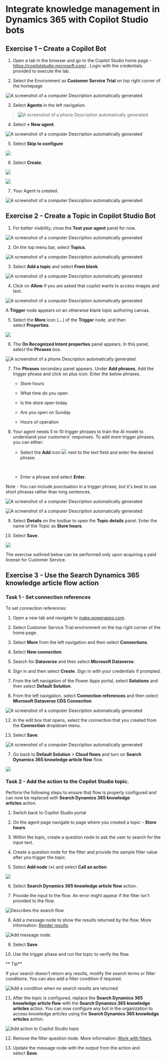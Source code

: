 # Integrate knowledge management in Dynamics 365 with Copilot Studio bots

## Exercise 1 – Create a Copilot Bot

1.  Open a tab in the browser and go to the Copilot Studio home page -
    <https://copilotstudio.microsoft.com/> . Login with the credentials
    provided to execute the lab.

2.  Select the Environment as **Customer Service Trial** on top right
    corner of the homepage

![A screenshot of a computer Description automatically
generated](./media/media18/image1.png)

3.  Select **Agents** in the left navigation.

> ![A screenshot of a phone Description automatically
> generated](./media/media18/image2.png)

4.  Select **+ New agent**.

![A screenshot of a computer Description automatically
generated](./media/media18/image3.png)

5.  Select **Skip to configure**

![](./media/media18/image4.png)

6.  Select **Create**.

![](./media/media18/image5.png)

![](./media/media18/image6.png)

7.  Your Agent is created.

![A screenshot of a computer Description automatically
generated](./media/media18/image7.png)

## Exercise 2 - Create a Topic in Copilot Studio Bot

1.  For better visibility, close the **Test your agent** panel for now.

![A screenshot of a computer Description automatically
generated](./media/media18/image8.png)

2.  On the top menu bar, select **Topics**.

![A screenshot of a computer Description automatically
generated](./media/media18/image9.png)

3.  Select **Add a topic** and select **From blank**.

![A screenshot of a computer Description automatically
generated](./media/media18/image10.png)

4.  Click on **Allow** if you are asked that copilot wants to access
    images and text.

![A screenshot of a computer Description automatically
generated](./media/media18/image11.png)

A **Trigger** node appears on an otherwise blank topic authoring canvas.

5.  Select the **More** icon (**…**) of the **Trigger** node, and then
    select **Properties**.

![](./media/media18/image12.png)

6.  The **On Recognized Intent properties** panel appears. In this
    panel, select the **Phrases** box.

![A screenshot of a phone Description automatically
generated](./media/media18/image13.png)

7.  The **Phrases** secondary panel appears. Under **Add phrases**, Add
    the trigger phrase and click on plus icon. Enter the below phrases.

    - Store hours

    - What time do you open

    - Is the store open today

    - Are you open on Sunday

    - Hours of operation

8.  Your agent needs 5 to 10 trigger phrases to train the AI model to
    understand your customers' responses. To add more trigger phrases,
    you can either:

    - Select the **Add** icon ![](./media/media18/image14.png) next to the text
      field and enter the desired phrase.

    &nbsp;

    - Enter a phrase and select **Enter**.

Note - You can include punctuation in a trigger phrase, but it's best to
use short phrases rather than long sentences.

![A screenshot of a computer Description automatically
generated](./media/media18/image15.png)

![A screenshot of a computer Description automatically
generated](./media/media18/image16.png)

9.  Select **Details** on the toolbar to open the **Topic
    details** panel. Enter the name of the Topic as **Store hours**.

10.  Select **Save**.

![](./media/media18/image17.png)

The exercise outlined below can be performed only upon acquiring a paid
license for Customer Service.

## Exercise 3 - Use the Search Dynamics 365 knowledge article flow action

### Task 1 - Set connection references

To set connection references:

1.  Open a new tab and navigate
    to [make.powerapps.com](https://make.powerapps.com/).

2.  Select Customer Service Trial environment on the top right corner of
    the home page.

6.  Select **More** from the left navigation and then select **Connections**.
  
8.  Select **New connection**.

9.  Search for **Dataverse** and then select **Microsoft Dataverse**.

10.  Sign in and then select **Create**. Sign in with your credentials if prompted.

11.  From the left navigation of the Power Apps portal, select **Solutions** and then select **Default Solution**.

12.  From the left navigation, select **Connection references** and then select **Microsoft Dataverse CDS Connection**.

![A screenshot of a computer Description automatically
generated](./media/media18/image18.png)

12. In the edit box that opens, select the connection that you created from the **Connection** dropdown menu.
   
14.  Select **Save**.

![A screenshot of a computer Description automatically
generated](./media/media18/image19.png)

7.  Go back to **Default Solution** \> **Cloud flows** and turn
    on **Search Dynamics 365 knowledge article flow** flow.

![](./media/media18/image20.png)

### Task 2 - Add the action to the Copilot Studio topic.

Perform the following steps to ensure that flow is properly configured
and can now be replaced with **Search Dynamics 365 knowledge
articles** action.

1.  Switch back to Copilot Studio portal

2.  On the agent page navigate to page where you created a topic –
    **Store hours**

3.  Within the topic, create a question node to ask the user to search
    for the input text.

4.  Create a question node for the filter and provide the sample filter
    value after you trigger the topic.

5.  Select **Add node** (**+**) and select **Call an action**.

![](./media/media18/image21.png)

6.  Select **Search Dynamics 365 knowledge article flow** action.

7.  Provide the input to the flow. An error might appear if the filter
    isn't provided to the flow.

![Describes the search flow](./media/media18/image22.png)

8.  Add a message node to show the results returned by the flow. More
    information: [Render
    results](https://learn.microsoft.com/en-us/dynamics365/customer-service/administer/integrate-KM-with-PVA?context=%2Fdynamics365%2Fcontact-center%2Fcontext%2Fadminister-context#render-results)

![Add message node.](./media/media18/image23.png)

9.  Select **Save**.

10. Use the trigger phase and run the topic to verify the flow.

** Tip**

If your search doesn’t return any results, modify the search terms or
filter conditions. You can also add a filter condition if required.

![Add a condition when no search results are
returned](./media/media18/image24.png)

11. After the topic is configured, replace the **Search Dynamics 365
    knowledge article flow** with the **Search Dynamics 365 knowledge
    articles** action. You can now configure any bot in the organization
    to access knowledge articles using the **Search Dynamics 365
    knowledge articles** action.

![Add action to Copilot Studio topic](./media/media18/image25.png)

12. Remove the filter question node. More information: [Work with
    filters](https://learn.microsoft.com/en-us/dynamics365/customer-service/administer/integrate-KM-with-PVA?context=%2Fdynamics365%2Fcontact-center%2Fcontext%2Fadminister-context#work-with-filters).

13. Update the message node with the output from the action and
    select **Save**.
